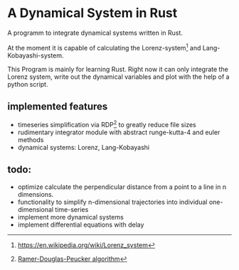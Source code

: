 # A Dynamical System in Rust
A programm to integrate dynamical systems written in Rust.

At the moment it is capable of calculating the Lorenz-system[^1] and Lang-Kobayashi-system.

This Program is mainly for learning Rust. Right now it can only integrate the Lorenz system, write out the dynamical variables and plot with the help of a python script.

## implemented features
- timeseries simplification via RDP[^2] to greatly reduce file sizes
- rudimentary integrator module with abstract runge-kutta-4 and euler methods
- dynamical systems: Lorenz, Lang-Kobayashi

## todo:

- optimize calculate the perpendicular distance from a point to a line in n dimensions.
- functionality to simplify n-dimensional trajectories into individual one-dimensional time-series
- implement more dynamical systems
- implement differential equations with delay

[^1]: https://en.wikipedia.org/wiki/Lorenz_system
[^2]: [Ramer-Douglas-Peucker algorithm](https://en.wikipedia.org/wiki/Ramer%E2%80%93Douglas%E2%80%93Peucker_algorithm)